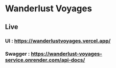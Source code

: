 
# Wanderlust Voyages


## Live

### UI : https://wanderlustvoyages.vercel.app/
### Swagger : https://wanderlust-voyages-service.onrender.com/api-docs/


